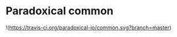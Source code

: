 Paradoxical common
========================

!(https://travis-ci.org/paradoxical-io/common.svg?branch=master)